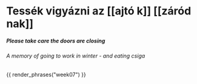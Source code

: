 # Tessék vigyázni az [[ajtó k]] [[záród nak]]
##### Please take care the doors are closing
###### A memory of going to work in winter - and eating csiga

{{ render_phrases("week07") }}
